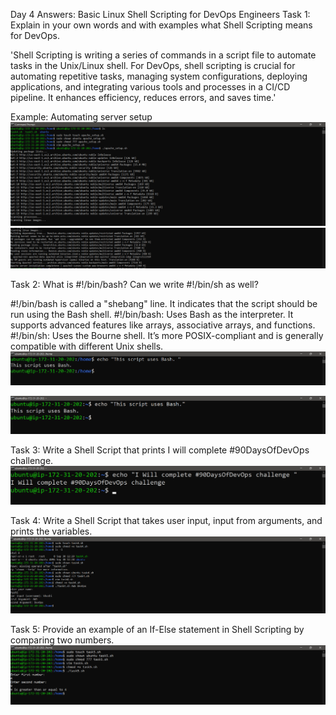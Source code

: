 Day 4 Answers: Basic Linux Shell Scripting for DevOps Engineers
Task 1: Explain in your own words and with examples what Shell Scripting means for DevOps.

'Shell Scripting is writing a series of commands in a script file to automate tasks in the Unix/Linux shell. For DevOps, shell scripting is crucial for automating repetitive tasks, managing system configurations, deploying applications, and integrating various tools and processes in a CI/CD pipeline. It enhances efficiency, reduces errors, and saves time.'

Example: Automating server setup
![](Images/task--1.png)
![](Images/task0.png)

Task 2: What is #!/bin/bash? Can we write #!/bin/sh as well?

#!/bin/bash is called a "shebang" line. It indicates that the script should be run using the Bash shell.
  #!/bin/bash: Uses Bash as the interpreter. It supports advanced features like arrays, associative arrays, and functions.
  #!/bin/sh: Uses the Bourne shell. It’s more POSIX-compliant and is generally compatible with different Unix shells.
![](Images/task01.png)

![](Images/Task02.png)

Task 3: Write a Shell Script that prints I will complete #90DaysOfDevOps challenge.
![](Images/Task03.png)

Task 4: Write a Shell Script that takes user input, input from arguments, and prints the variables.
![](Images/Task04.png)

Task 5: Provide an example of an If-Else statement in Shell Scripting by comparing two numbers.
![](Images/task05.png)